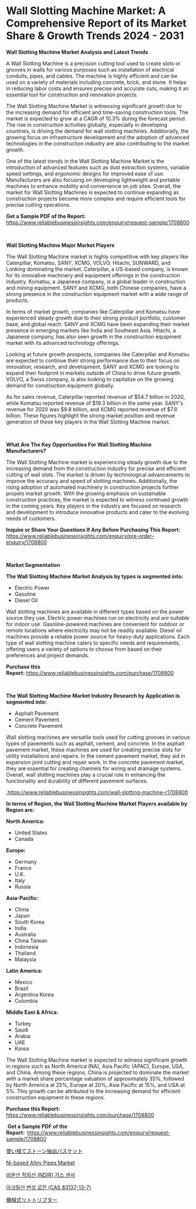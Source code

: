 <p><h1>Wall Slotting Machine Market: A Comprehensive Report of its Market Share & Growth Trends 2024 - 2031</h1></p><p><strong>Wall Slotting Machine Market Analysis and Latest Trends</strong></p>
<p><p>A Wall Slotting Machine is a precision cutting tool used to create slots or grooves in walls for various purposes such as installation of electrical conduits, pipes, and cables. The machine is highly efficient and can be used on a variety of materials including concrete, brick, and stone. It helps in reducing labor costs and ensures precise and accurate cuts, making it an essential tool for construction and renovation projects.</p><p>The Wall Slotting Machine Market is witnessing significant growth due to the increasing demand for efficient and time-saving construction tools. The market is expected to grow at a CAGR of 10.3% during the forecast period. The rise in construction activities globally, especially in developing countries, is driving the demand for wall slotting machines. Additionally, the growing focus on infrastructure development and the adoption of advanced technologies in the construction industry are also contributing to the market growth.</p><p>One of the latest trends in the Wall Slotting Machine Market is the introduction of advanced features such as dust extraction systems, variable speed settings, and ergonomic designs for improved ease of use. Manufacturers are also focusing on developing lightweight and portable machines to enhance mobility and convenience on job sites. Overall, the market for Wall Slotting Machines is expected to continue expanding as construction projects become more complex and require efficient tools for precise cutting operations.</p></p>
<p><strong>Get a Sample PDF of the Report:&nbsp;</strong> <a href="https://www.reliablebusinessinsights.com/enquiry/request-sample/1708800">https://www.reliablebusinessinsights.com/enquiry/request-sample/1708800</a></p>
<p>&nbsp;</p>
<p><strong>Wall Slotting Machine Major Market Players</strong></p>
<p><p>The Wall Slotting Machine market is highly competitive with key players like Caterpillar, Komatsu, SANY, XCMG, VOLVO, Hitachi, SUNWARD, and Lonking dominating the market. Caterpillar, a US-based company, is known for its innovative machinery and equipment offerings in the construction industry. Komatsu, a Japanese company, is a global leader in construction and mining equipment. SANY and XCMG, both Chinese companies, have a strong presence in the construction equipment market with a wide range of products.</p><p>In terms of market growth, companies like Caterpillar and Komatsu have experienced steady growth due to their strong product portfolio, customer base, and global reach. SANY and XCMG have been expanding their market presence in emerging markets like India and Southeast Asia. Hitachi, a Japanese company, has also seen growth in the construction equipment market with its advanced technology offerings.</p><p>Looking at future growth prospects, companies like Caterpillar and Komatsu are expected to continue their strong performance due to their focus on innovation, research, and development. SANY and XCMG are looking to expand their footprint in markets outside of China to drive future growth. VOLVO, a Swiss company, is also looking to capitalize on the growing demand for construction equipment globally.</p><p>As for sales revenue, Caterpillar reported revenue of $54.7 billion in 2020, while Komatsu reported revenue of $19.3 billion in the same year. SANY's revenue for 2020 was $9.8 billion, and XCMG reported revenue of $7.8 billion. These figures highlight the strong market position and revenue generation of these key players in the Wall Slotting Machine market.</p></p>
<p>&nbsp;</p>
<p><strong>What Are The Key Opportunities For Wall Slotting Machine Manufacturers?</strong></p>
<p><p>The Wall Slotting Machine market is experiencing steady growth due to the increasing demand from the construction industry for precise and efficient cutting of wall slots. The market is driven by technological advancements to improve the accuracy and speed of slotting machines. Additionally, the rising adoption of automated machinery in construction projects further propels market growth. With the growing emphasis on sustainable construction practices, the market is expected to witness continued growth in the coming years. Key players in the industry are focused on research and development to introduce innovative products and cater to the evolving needs of customers.</p></p>
<p><strong>Inquire or Share Your Questions If Any Before Purchasing This Report:</strong> <a href="https://www.reliablebusinessinsights.com/enquiry/pre-order-enquiry/1708800">https://www.reliablebusinessinsights.com/enquiry/pre-order-enquiry/1708800</a></p>
<p>&nbsp;</p>
<p><strong>Market Segmentation</strong></p>
<p><strong>The Wall Slotting Machine Market Analysis by types is segmented into:</strong></p>
<p><ul><li>Electric Power</li><li>Gasoline</li><li>Diesel Oil</li></ul></p>
<p><p>Wall slotting machines are available in different types based on the power source they use. Electric power machines run on electricity and are suitable for indoor use. Gasoline-powered machines are convenient for outdoor or remote locations where electricity may not be readily available. Diesel oil machines provide a reliable power source for heavy-duty applications. Each type of wall slotting machine caters to specific needs and requirements, offering users a variety of options to choose from based on their preferences and project demands.</p></p>
<p><strong>Purchase this Report:&nbsp;</strong><a href="https://www.reliablebusinessinsights.com/purchase/1708800">https://www.reliablebusinessinsights.com/purchase/1708800</a></p>
<p>&nbsp;</p>
<p><strong>The Wall Slotting Machine Market Industry Research by Application is segmented into:</strong></p>
<p><ul><li>Asphalt Pavement</li><li>Cement Pavement</li><li>Concrete Pavement</li></ul></p>
<p><p>Wall slotting machines are versatile tools used for cutting grooves in various types of pavements such as asphalt, cement, and concrete. In the asphalt pavement market, these machines are used for creating precise slots for utility installations and repairs. In the cement pavement market, they aid in expansion joint cutting and repair work. In the concrete pavement market, they are essential for creating channels for wiring and drainage systems. Overall, wall slotting machines play a crucial role in enhancing the functionality and durability of different pavement surfaces.</p></p>
<p><a href="https://www.reliablebusinessinsights.com/wall-slotting-machine-r1708800">&nbsp;https://www.reliablebusinessinsights.com/wall-slotting-machine-r1708800</a></p>
<p><strong>In terms of Region, the Wall Slotting Machine Market Players available by Region are:</strong></p>
<p>
    <p> <strong> North America: </strong>
        <ul>
            <li>United States</li>
            <li>Canada</li>
        </ul>
        </p> 
    <p> <strong> Europe: </strong>
        <ul>
            <li>Germany</li>
            <li>France</li>
            <li>U.K.</li>
            <li>Italy</li>
            <li>Russia</li>
        </ul>
        </p> 
    <p> <strong> Asia-Pacific: </strong>
        <ul>
            <li>China</li>
            <li>Japan</li>
            <li>South Korea</li>
            <li>India</li>
            <li>Australia</li>
            <li>China Taiwan</li>
            <li>Indonesia</li>
            <li>Thailand</li>
            <li>Malaysia</li>
        </ul>
        </p> 
    <p> <strong> Latin America: </strong>
        <ul>
            <li>Mexico</li>
            <li>Brazil</li>
            <li>Argentina Korea</li>
            <li>Colombia</li>
        </ul>
        </p> 
    <p> <strong> Middle East & Africa: </strong>
        <ul>
            <li>Turkey</li>
            <li>Saudi</li>
            <li>Arabia</li>
            <li>UAE</li>
            <li>Korea</li>
        </ul>
    </p>
    </p>
<p><p>The Wall Slotting Machine market is expected to witness significant growth in regions such as North America (NA), Asia Pacific (APAC), Europe, USA, and China. Among these regions, China is projected to dominate the market with a market share percentage valuation of approximately 35%, followed by North America at 25%, Europe at 20%, Asia Pacific at 15%, and USA at 5%. This growth can be attributed to the increasing demand for efficient construction equipment in these regions.</p></p>
<p><strong>Purchase this Report: </strong><a href="https://www.reliablebusinessinsights.com/purchase/1708800">https://www.reliablebusinessinsights.com/purchase/1708800</a></p>
<p>&nbsp;<strong>Get a Sample PDF of the Report:&nbsp;&nbsp;</strong><a href="https://www.reliablebusinessinsights.com/enquiry/request-sample/1708800">https://www.reliablebusinessinsights.com/enquiry/request-sample/1708800</a></p>
<p><strong></strong></p>
<p><p><a href="https://github.com/lababdou/Market-Research-Report-List-4/blob/main/1145613125607.md">使い捨てストーン抽出バスケット</a></p><p><a href="https://github.com/NaomieConner2023/Market-Research-Report-List-1/blob/main/ni-based-alloy-pipes-market.md">Ni-based Alloy Pipes Market</a></p><p><a href="https://medium.com/@bubblebutt879567/%EB%B9%84%ED%99%95%EC%82%B0%EC%A0%81-%EC%A0%81%EC%99%B8%EC%84%A0-ndir-%EA%B0%80%EC%8A%A4-%EC%84%BC%EC%84%9C-%EC%8B%9C%EC%9E%A5-%EB%B6%84%EC%84%9D-%EB%B0%8F-2024%EB%85%84%EB%B6%80%ED%84%B0-2031%EB%85%84%EA%B9%8C%EC%A7%80%EC%9D%98-%EA%B8%B0%EA%B0%84%EC%97%90-%EB%8C%80%ED%95%9C-%EC%82%AC%EC%9D%B4%EC%A6%88-%EC%98%88%EC%B8%A1-f7b1a64b6a76">비분산 적외선 (NDIR) 가스 센서</a></p><p><a href="https://github.com/brendon65677/Market-Research-Report-List-1/blob/main/3308305109976.md">아크릴산 변성 로진 (CAS 83137-13-7)</a></p><p><a href="https://github.com/BrionnaBoyle/Market-Research-Report-List-1/blob/main/3579806125606.md">機械式リトトリプター</a></p></p>